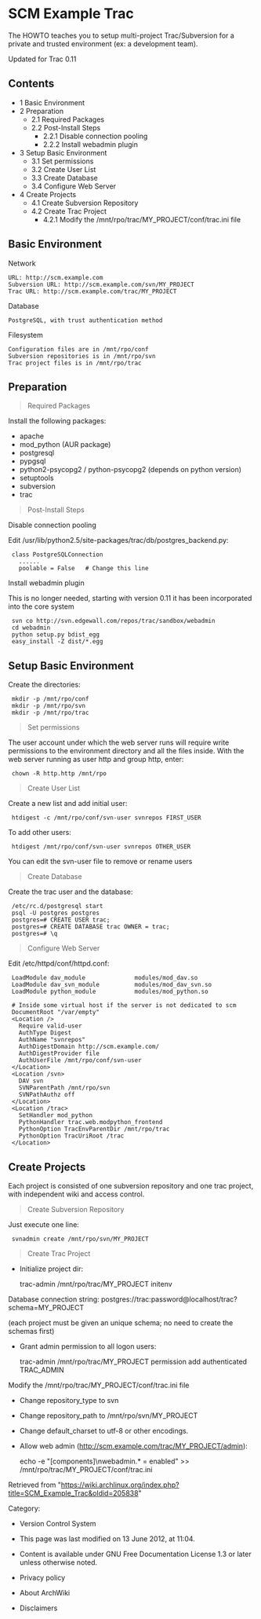 SCM Example Trac
================

The HOWTO teaches you to setup multi-project Trac/Subversion for a
private and trusted environment (ex: a development team).

Updated for Trac 0.11

Contents
--------

-   1 Basic Environment
-   2 Preparation
    -   2.1 Required Packages
    -   2.2 Post-Install Steps
        -   2.2.1 Disable connection pooling
        -   2.2.2 Install webadmin plugin
-   3 Setup Basic Environment
    -   3.1 Set permissions
    -   3.2 Create User List
    -   3.3 Create Database
    -   3.4 Configure Web Server
-   4 Create Projects
    -   4.1 Create Subversion Repository
    -   4.2 Create Trac Project
        -   4.2.1 Modify the /mnt/rpo/trac/MY_PROJECT/conf/trac.ini file

Basic Environment
-----------------

Network
    
    URL: http://scm.example.com
    Subversion URL: http://scm.example.com/svn/MY_PROJECT
    Trac URL: http://scm.example.com/trac/MY_PROJECT

Database
    
    PostgreSQL, with trust authentication method

Filesystem
    
    Configuration files are in /mnt/rpo/conf
    Subversion repositories is in /mnt/rpo/svn
    Trac project files is in /mnt/rpo/trac

Preparation
-----------

> Required Packages

Install the following packages:

-   apache
-   mod_python (AUR package)
-   postgresql
-   pypgsql
-   python2-psycopg2 / python-psycopg2 (depends on python version)
-   setuptools
-   subversion
-   trac

> Post-Install Steps

Disable connection pooling

Edit /usr/lib/python2.5/site-packages/trac/db/postgres_backend.py:

     class PostgreSQLConnection
       ......
       poolable = False   # Change this line

Install webadmin plugin

This is no longer needed, starting with version 0.11 it has been
incorporated into the core system

     svn co http://svn.edgewall.com/repos/trac/sandbox/webadmin
     cd webadmin
     python setup.py bdist_egg
     easy_install -Z dist/*.egg

Setup Basic Environment
-----------------------

Create the directories:

     mkdir -p /mnt/rpo/conf
     mkdir -p /mnt/rpo/svn
     mkdir -p /mnt/rpo/trac

> Set permissions

The user account under which the web server runs will require write
permissions to the environment directory and all the files inside. With
the web server running as user http and group http, enter:

     chown -R http.http /mnt/rpo

> Create User List

Create a new list and add initial user:

     htdigest -c /mnt/rpo/conf/svn-user svnrepos FIRST_USER

To add other users:

     htdigest /mnt/rpo/conf/svn-user svnrepos OTHER_USER

You can edit the svn-user file to remove or rename users

> Create Database

Create the trac user and the database:

     /etc/rc.d/postgresql start
     psql -U postgres postgres
     postgres=# CREATE USER trac;
     postgres=# CREATE DATABASE trac OWNER = trac;
     postgres=# \q

> Configure Web Server

Edit /etc/httpd/conf/httpd.conf:

     LoadModule dav_module              modules/mod_dav.so
     LoadModule dav_svn_module          modules/mod_dav_svn.so
     LoadModule python_module           modules/mod_python.so
     
     # Inside some virtual host if the server is not dedicated to scm
     DocumentRoot "/var/empty"
     <Location />
       Require valid-user
       AuthType Digest
       AuthName "svnrepos"
       AuthDigestDomain http://scm.example.com/
       AuthDigestProvider file
       AuthUserFile /mnt/rpo/conf/svn-user
     </Location>
     <Location /svn>
       DAV svn
       SVNParentPath /mnt/rpo/svn
       SVNPathAuthz off
     </Location>
     <Location /trac>
       SetHandler mod_python
       PythonHandler trac.web.modpython_frontend
       PythonOption TracEnvParentDir /mnt/rpo/trac
       PythonOption TracUriRoot /trac
     </Location>

Create Projects
---------------

Each project is consisted of one subversion repository and one trac
project, with independent wiki and access control.

> Create Subversion Repository

Just execute one line:

     svnadmin create /mnt/rpo/svn/MY_PROJECT

> Create Trac Project

-   Initialize project dir:

     trac-admin /mnt/rpo/trac/MY_PROJECT initenv

Database connection string:
postgres://trac:password@localhost/trac?schema=MY_PROJECT

(each project must be given an unique schema; no need to create the
schemas first)

-   Grant admin permission to all logon users:

     trac-admin /mnt/rpo/trac/MY_PROJECT permission add authenticated TRAC_ADMIN

Modify the /mnt/rpo/trac/MY_PROJECT/conf/trac.ini file

-   Change repository_type to svn
-   Change repository_path to /mnt/rpo/svn/MY_PROJECT
-   Change default_charset to utf-8 or other encodings.  

-   Allow web admin (http://scm.example.com/trac/MY_PROJECT/admin):

    echo -e "[components]\nwebadmin.* = enabled" >> /mnt/rpo/trac/MY_PROJECT/conf/trac.ini

Retrieved from
"https://wiki.archlinux.org/index.php?title=SCM_Example_Trac&oldid=205838"

Category:

-   Version Control System

-   This page was last modified on 13 June 2012, at 11:04.
-   Content is available under GNU Free Documentation License 1.3 or
    later unless otherwise noted.
-   Privacy policy
-   About ArchWiki
-   Disclaimers
